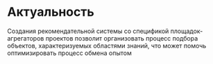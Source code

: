 # Актуальность
Создания рекомендательной системы со спецификой площадок-агрегаторов проектов позволит организовать процесс подбора объектов, характеризуемых областями знаний, что может помочь оптимизировать процесс обмена опытом